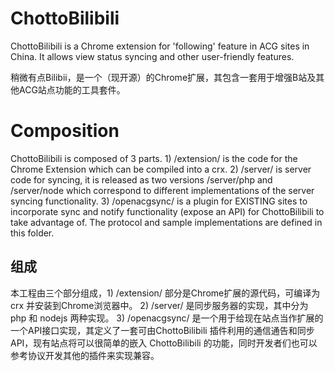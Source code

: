 ChottoBilibili
==============

ChottoBilibili is a Chrome extension for 'following' feature in ACG sites in China. 
It allows view status syncing and other user-friendly features. 

稍微有点Bilibii，是一个（现开源）的Chrome扩展，其包含一套用于增强B站及其他ACG站点功能的工具套件。


Composition
==========

ChottoBilibili is composed of 3 parts. 1) /extension/ is the code for the Chrome Extension which can be compiled into a crx. 2) /server/ is server code for syncing, it is released as two versions /server/php and /server/node which correspond to different implementations of the server syncing functionality. 3) /openacgsync/ is a plugin for EXISTING sites to incorporate sync and notify functionality (expose an API) for ChottoBilibili to take advantage of. The protocol and sample implementations are defined in this folder.

组成
---
本工程由三个部分组成，1) /extension/ 部分是Chrome扩展的源代码，可编译为 crx 并安装到Chrome浏览器中。 2) /server/ 是同步服务器的实现，其中分为 php 和 nodejs 两种实现。 3) /openacgsync/ 是一个用于给现在站点当作扩展的一个API接口实现，其定义了一套可由ChottoBilibili 插件利用的通信通告和同步API，现有站点将可以很简单的嵌入 ChottoBilibili 的功能，同时开发者们也可以参考协议开发其他的插件来实现兼容。

